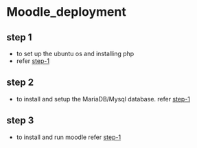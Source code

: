 # Moodle_deployment


## step 1 
- to set up the ubuntu os and installing php
- refer [step-1]()

## step 2
- to install and setup the MariaDB/Mysql database.
refer [step-1]()


## step 3
- to install and run moodle
refer [step-1]()


